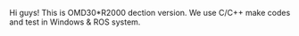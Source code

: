 Hi guys!
This is OMD30*R2000 dection version.
We use C/C++ make codes and test in Windows & ROS system.
